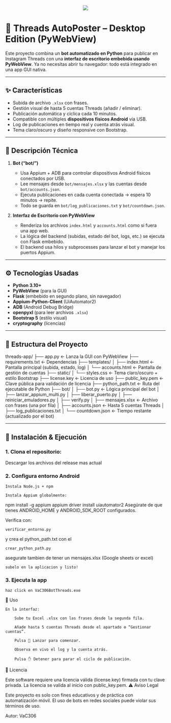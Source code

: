 <div align="center">
  <a href="https://discord.com/users/elpursi_306_" target="_blank">
    <img src="https://img.shields.io/badge/🗨️_Contáctame_en_Discord_-elpursi_306_-7289da?style=for-the-badge&logo=discord&logoColor=white"/>
  </a>
</div>


# 🤖 Threads AutoPoster – Desktop Edition (PyWebView)

Este proyecto combina un **bot automatizado en Python** para publicar en Instagram Threads con una **interfaz de escritorio embebida usando PyWebView**. Ya no necesitas abrir tu navegador: todo está integrado en una app GUI nativa.

---

## ✨ Características

- Subida de archivo `.xlsx` con frases.
- Gestión visual de hasta 5 cuentas Threads (añadir / eliminar).
- Publicación automática y cíclica cada 10 minutos.
- Compatible con múltiples **dispositivos físicos Android** vía USB.
- Log de publicaciones en tiempo real y cuenta atrás visual.
- Tema claro/oscuro y diseño responsive con Bootstrap.

---

## 📌 Descripción Técnica

1. **Bot (“bot/”)**
   - Usa Appium + ADB para controlar dispositivos Android físicos conectados por USB.
   - Lee mensajes desde `bot/mensajes.xlsx` y las cuentas desde `bot/accounts.json`.
   - Ejecuta publicaciones en cada cuenta conectada → espera 10 minutos → repite.
   - Todo se guarda en `bot/log_publicaciones.txt` y `bot/countdown.json`.

2. **Interfaz de Escritorio con PyWebView**
   - Renderiza los archivos `index.html` y `accounts.html` como si fuera una app web.
   - La lógica del backend (subidas, estado del bot, logs, etc.) se ejecuta con Flask embebido.
   - El backend usa hilos y subprocesses para lanzar el bot y manejar los puertos Appium.

---

## ⚙️ Tecnologías Usadas

- **Python 3.10+**
- **PyWebView** (para la GUI)
- **Flask** (embebido en segundo plano, sin navegador)
- **Appium-Python-Client** (UiAutomator2)
- **ADB** (Android Debug Bridge)
- **openpyxl** (para leer archivos `.xlsx`)
- **Bootstrap 5** (estilo visual)
- **cryptography** (licencias)

---

## 📁 Estructura del Proyecto

threads-app/
├── app.py ← Lanza la GUI con PyWebView
├── requirements.txt ← Dependencias
├── templates/
│ ├── index.html ← Pantalla principal (subida, estado, log)
│ └── accounts.html ← Pantalla de gestión de cuentas
├── static/
│ └── styles.css ← Tema claro/oscuro + estilo Bootstrap
├── license.key ← Licencia de uso
├── public_key.pem ← Clave pública para validación de licencia
├── python_path.txt ← Ruta del ejecutable de Python
├── bot/
│ ├── bot.py ← Lógica principal del bot
│ ├── lanzar_appium_multi.py
│ ├── liberar_puerto.py
│ ├── reiniciar_emuladores.py
│ ├── verify.py
│ ├── mensajes.xlsx ← Archivo con frases (una por fila)
│ ├── accounts.json ← Hasta 5 cuentas Threads
│ ├── log_publicaciones.txt
│ └── countdown.json ← Tiempo restante (actualizado por el bot)


---

## 🚀 Instalación & Ejecución

### 1. Clona el repositorio:
Descargar los archivos del release mas actual

### 2. Configura entorno Android

    Instala Node.js + npm

    Instala Appium globalmente:

npm install -g appium
appium driver install uiautomator2
Asegúrate de que tienes ANDROID_HOME y ANDROID_SDK_ROOT configurados.

Verifica con:

    verificar_entorno.py

y crea el python_path.txt con el 

    crear_python_path.py

asegurate tambien de tener un mensajes.xlsx (Google sheets or excel)

    subelo en la aplicacion y listo!

### 3. Ejecuta la app

    haz click en VaC306BotThreads.exe


🧠 Uso

    En la interfaz:

        Sube tu Excel .xlsx con las frases desde la segunda fila.

        Añade hasta 5 cuentas Threads desde el apartado ⚙️ “Gestionar cuentas”.

        Pulsa 🚀 Lanzar para comenzar.

        Observa en vivo el log y la cuenta atrás.

        Pulsa ✋ Detener para parar el ciclo de publicación.

🔐 Licencia

Este software requiere una licencia válida (license.key) firmada con tu clave privada. La licencia se valida al inicio con public_key.pem.
⚠️ Aviso Legal

Este proyecto es solo con fines educativos y de práctica con automatización móvil.
El uso de bots en redes sociales puede violar sus términos de uso.

Autor: VaC306
